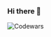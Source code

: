 ### Hi there 👋

![Codewars](https://github.r2v.ch/codewars?user=wiqtoriaw&top_languages=true&stroke=%23b362ff&theme=gradient_purple_dark&hide_clan=true)

<!--
**wiqtoriaw/wiqtoriaw** is a ✨ _special_ ✨ repository because its `README.md` (this file) appears on your GitHub profile.

Here are some ideas to get you started:

- 🔭 I’m currently working on ...
- 🌱 I’m currently learning ...
- 👯 I’m looking to collaborate on ...
- 🤔 I’m looking for help with ...
- 💬 Ask me about ...
- 📫 How to reach me: ...
- 😄 Pronouns: ...
- ⚡ Fun fact: ...
-->
